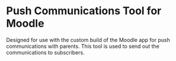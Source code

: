 Push Communications Tool for Moodle
======================================

Designed for use with the custom build of the Moodle app for push communications with parents. This tool is 
used to send out the communications to subscribers.




